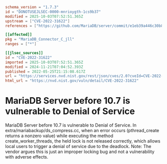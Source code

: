 ```toml
schema_version = "1.7.3"
id = "DONOTUSEJLSEC-0000-mnrioygth-1cs9b37"
modified = 2025-10-03T07:52:51.365Z
upstream = ["CVE-2022-31622"]
references = ["https://github.com/MariaDB/server/commit/e1eb39a446c30b8459c39fd7f2ee1c55a36e97d2", "https://jira.mariadb.org/browse/MDEV-26561", "https://jira.mariadb.org/browse/MDEV-26561?filter=-2", "https://jira.mariadb.org/browse/MDEV-26574", "https://security.netapp.com/advisory/ntap-20220707-0006/", "https://github.com/MariaDB/server/commit/e1eb39a446c30b8459c39fd7f2ee1c55a36e97d2", "https://jira.mariadb.org/browse/MDEV-26561", "https://jira.mariadb.org/browse/MDEV-26561?filter=-2", "https://jira.mariadb.org/browse/MDEV-26574", "https://security.netapp.com/advisory/ntap-20220707-0006/"]

[[affected]]
pkg = "MariaDB_Connector_C_jll"
ranges = ["*"]

[[jlsec_sources]]
id = "CVE-2022-31622"
imported = 2025-10-03T07:52:51.365Z
modified = 2024-11-21T07:04:52.393Z
published = 2022-05-25T21:15:08.617Z
url = "https://services.nvd.nist.gov/rest/json/cves/2.0?cveId=CVE-2022-31622"
html_url = "https://nvd.nist.gov/vuln/detail/CVE-2022-31622"
```

# MariaDB Server before 10.7 is vulnerable to Denial of Service

MariaDB Server before 10.7 is vulnerable to Denial of Service. In extra/mariabackup/ds_compress.cc, when an error occurs (pthread_create returns a nonzero value) while executing the method create_worker_threads, the held lock is not released correctly, which allows local users to trigger a denial of service due to the deadlock. Note: The vendor argues this is just an improper locking bug and not a vulnerability with adverse effects.

